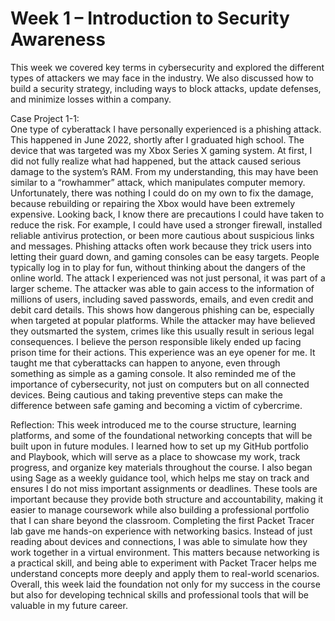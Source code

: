 # Week 1 – Introduction to Security Awareness 
   This week we covered key terms in cybersecurity and explored the different types of attackers we may face in the industry. We also discussed how to build a security strategy, including ways to block attacks, update defenses, and minimize losses within a company. 
 
Case Project 1-1:  
     One type of cyberattack I have personally experienced is a phishing attack. This happened in June 2022, shortly after I graduated high school. The device that was targeted was my Xbox Series X gaming system. At first, I did not fully realize what had happened, but the attack caused serious damage to the system’s RAM. From my understanding, this may have been similar to a “rowhammer” attack, which manipulates computer memory. Unfortunately, there was nothing I could do on my own to fix the damage, because rebuilding or repairing the Xbox would have been extremely expensive.
Looking back, I know there are precautions I could have taken to reduce the risk. For example, I could have used a stronger firewall, installed reliable antivirus protection, or been more cautious about suspicious links and messages. Phishing attacks often work because they trick users into letting their guard down, and gaming consoles can be easy targets. People typically log in to play for fun, without thinking about the dangers of the online world.
The attack I experienced was not just personal, it was part of a larger scheme. The attacker was able to gain access to the information of millions of users, including saved passwords, emails, and even credit and debit card details. This shows how dangerous phishing can be, especially when targeted at popular platforms. While the attacker may have believed they outsmarted the system, crimes like this usually result in serious legal consequences. I believe the person responsible likely ended up facing prison time for their actions.
This experience was an eye opener for me. It taught me that cyberattacks can happen to anyone, even through something as simple as a gaming console. It also reminded me of the importance of cybersecurity, not just on computers but on all connected devices. Being cautious and taking preventive steps can make the difference between safe gaming and becoming a victim of cybercrime.

Reflection:
     This week introduced me to the course structure, learning platforms, and some of the foundational networking concepts that will be built upon in future modules. I learned how to set up my GitHub portfolio and Playbook, which will serve as a place to showcase my work, track progress, and organize key materials throughout the course. I also began using Sage as a weekly guidance tool, which helps me stay on track and ensures I do not miss important assignments or deadlines. These tools are important because they provide both structure and accountability, making it easier to manage coursework while also building a professional portfolio that I can share beyond the classroom.
Completing the first Packet Tracer lab gave me hands-on experience with networking basics. Instead of just reading about devices and connections, I was able to simulate how they work together in a virtual environment. This matters because networking is a practical skill, and being able to experiment with Packet Tracer helps me understand concepts more deeply and apply them to real-world scenarios. Overall, this week laid the foundation not only for my success in the course but also for developing technical skills and professional tools that will be valuable in my future career.


